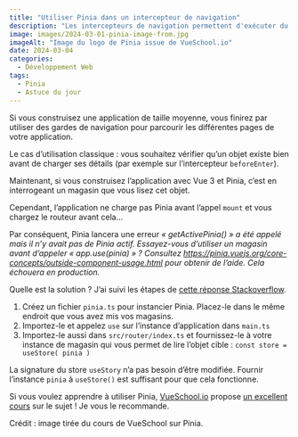 ```yaml
---
title: "Utiliser Pinia dans un intercepteur de navigation"
description: "Les intercepteurs de navigation permettent d'exécuter du code à certaines étapes de la navigation. L'utilisation de Pinia sur ces intercepteurs nécessite une petite astuce d'implémentation. Voyons cela de plus près."
image: images/2024-03-01-pinia-image-from.jpg
imageAlt: "Image du logo de Pinia issue de VueSchool.io"
date: 2024-03-04
categories:
  - Développement Web
tags:
  - Pinia
  - Astuce du jour
---
```


Si vous construisez une application de taille moyenne, vous finirez par utiliser des gardes de navigation pour parcourir les différentes pages de votre application.

Le cas d’utilisation classique : vous souhaitez vérifier qu’un objet existe bien avant de charger ses détails (par exemple sur l’intercepteur `beforeEnter`).

Maintenant, si vous construisez l’application avec Vue 3 et Pinia, c’est en interrogeant un magasin que vous lisez cet objet.

Cependant, l’application ne charge pas Pinia avant l’appel `mount` et vous chargez le routeur avant cela…

Par conséquent, Pinia lancera une erreur _« getActivePinia() » a été appelé mais il n’y avait pas de Pinia actif. Essayez-vous d’utiliser un magasin avant d’appeler « app.use(pinia) » ? Consultez https://pinia.vuejs.org/core-concepts/outside-component-usage.html pour obtenir de l’aide. Cela échouera en production._

Quelle est la solution ? J’ai suivi les étapes de [cette réponse Stackoverflow](https://stackoverflow.com/a/70714477).

1. Créez un fichier `pinia.ts` pour instancier Pinia. Placez-le dans le même endroit que vous avez mis vos magasins.
2. Importez-le et appelez `use` sur l’instance d’application dans `main.ts`
3. Importez-le aussi dans `src/router/index.ts` et fournissez-le à votre instance de magasin qui vous permet de lire l’objet cible : `const store = useStore( pinia )`

La signature du store `useStory` n’a pas besoin d’être modifiée. Fournir l’instance `pinia` à `useStore()` est suffisant pour que cela fonctionne.

Si vous voulez apprendre à utiliser Pinia, [VueSchool.io](https://vueschool.io/courses/) propose [un excellent cours](https://vueschool.io/courses/pinia-the-enjoyable-vue-store) sur le sujet ! Je vous le recommande.

Crédit : image tirée du cours de VueSchool sur Pinia.
